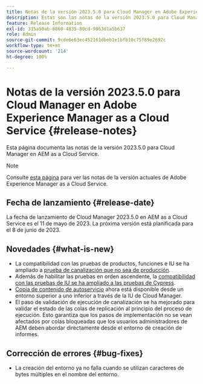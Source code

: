 ```yaml
---
title: Notas de la versión 2023.5.0 para Cloud Manager en Adobe Experience Manager as a Cloud Service
description: Estas son las notas de la versión 2023.5.0 para Cloud Manager en AEM as a Cloud Service.
feature: Release Information
exl-id: 315a50ab-8860-4835-80cd-9863d1a5b637
role: Admin
source-git-commit: 9cde6e63ec452161dbeb1e1bfb10c75f89e2692c
workflow-type: tm+mt
source-wordcount: '214'
ht-degree: 100%

---
```


# Notas de la versión 2023.5.0 para Cloud Manager en Adobe Experience Manager as a Cloud Service {#release-notes}

Esta página documenta las notas de la versión 2023.5.0 para Cloud Manager en AEM as a Cloud Service.

>[!NOTE]
>
>Consulte [esta página](/help/release-notes/release-notes-cloud/release-notes-current.md) para ver las notas de la versión actuales de Adobe Experience Manager as a Cloud Service.

## Fecha de lanzamiento {#release-date}

La fecha de lanzamiento de Cloud Manager 2023.5.0 en AEM as a Cloud Service es el 11 de mayo de 2023. La próxima versión está planificada para el 8 de junio de 2023.

## Novedades {#what-is-new}

* La compatibilidad con las pruebas de productos, funciones e IU se ha ampliado a [prueba de canalización que no sea de producción](/help/implementing/cloud-manager/configuring-pipelines/configuring-non-production-pipelines.md).
* Además de habilitar las pruebas en orden ascendente, la [compatibilidad con las pruebas de IU se ha ampliado a las pruebas de Cypress](/help/implementing/cloud-manager/ui-testing.md).
* [Copia de contenido de autoservicio](/help/implementing/developing/tools/content-copy.md) ahora está disponible desde un entorno superior a uno inferior a través de la IU de Cloud Manager.
* El paso de validación de ejecución de canalización se ha mejorado para validar el estado de las colas de replicación al principio del proceso de ejecución. Esto garantiza que los pasos de implementación no se vean afectados por colas bloqueadas que los usuarios administradores de AEM deben abordar directamente desde el entorno de creación de informes.

## Corrección de errores {#bug-fixes}

* La creación del entorno ya no falla cuando se utilizan caracteres de bytes múltiples en el nombre del entorno.
